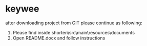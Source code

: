 # keywee
after downloading project from GIT please continue as following:

1. Please find inside shorten\src\main\resources\documents
2. Open README.docx and follow instructions
